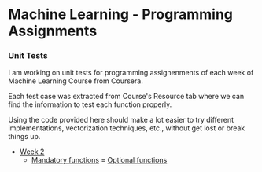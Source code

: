# Machine Learning - Programming Assignments

### Unit Tests

I am working on unit tests for programming assignenments of each week of
Machine Learning Course from Coursera.  

Each test case was extracted from Course's Resource tab where we can find
the information to test each function properly.  

Using the code provided here should make a lot easier to try different
implementations, vectorization techniques, etc., without get lost or
break things up.

- [Week 2](week2)
  - [Mandatory functions](week2/week2-unitTest.m)
  = [Optional functions](week2/week2-unitTest-Optional.m)
